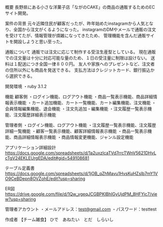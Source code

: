 概要
長野県にある小さな洋菓子店「ながのCAKE」の商品の通販するためのECサイト開発。

案件の背景
元々近隣住民が顧客だったが、昨年始めたinstagramから人気となり、全国から注文がくるようになった。
instagramのDMやメールで通販の注文を受けてたが、情報管理が煩雑になってきたため、
管理機能を含んだ通販サイトを開設しようと思い至った。

通販について
通販では注文に応じて制作する受注生産型としている。
現在通販での注文量は十分に対応可能な量のため、１日の受注量に制限は設けない。
送料は１配送につき全国一律８００円。
友人や家族へのプレゼントなど、注文者の住所以外にも商品を発送できる。
支払方法はクレジットカード、銀行振込から選択できる。

開発環境
・ruby 3.1.2

機能
顧客側
・ログイン機能、ログアウト機能
・商品一覧表示機能、商品詳細情報表示機能
・カート追加機能、カート一覧機能、カート編集機能、注文機能
・会員情報編集機能、退会機能
・注文先追加・編集機能
・注文履歴一覧表示機能、注文履歴詳細表示機能

管理者側
・ログイン機能、ログアウト機能
・注文履歴一覧表示機能、注文履歴詳細一覧機能
・顧客一覧表示機能、顧客詳細情報表示機能
・商品一覧表示機能、商品詳細情報表示機能
・商品情報変更機能、ジャンル設定機能



アプリケーション詳細設計
https://docs.google.com/spreadsheets/d/1a2uxzIcaTVd7rrcTWnV5621DHvLcTgV24EKLEUrgEDA/edit#gid=549108681

テーブル定義書
https://docs.google.com/spreadsheets/d/1jOB_qZhMavu1HvsKuHZslb7mY1VO9CeBDepn8OVZohE/edit?usp=sharing

ER図
https://drive.google.com/file/d/1Qw_vgeqJCGBPKlBhlGyUjdPM_8HFYic7/view?usp=sharing

管理者アカウント
・メールアドレス：test@gmail.com
・パスワード：testtest

作成者
【チーム雑食】 ひで　あねたい　とだ　しらいし